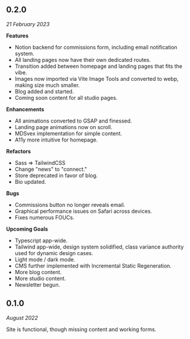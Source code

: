 ## 0.2.0
*21 February 2023*

**Features**
- Notion backend for commissions form, including email notification system.
- All landing pages now have their own dedicated routes.
- Transition added between homepage and landing pages that fits the vibe.
- Images now imported via Vite Image Tools and converted to webp, making size much smaller.
- Blog added and started.
- Coming soon content for all studio pages.

**Enhancements**
- All animations converted to GSAP and finessed.
- Landing page animations now on scroll.
- MDSvex implementation for simple content.
- A11y more intuitive for homepage.

**Refactors**
- Sass => TailwindCSS
- Change "news" to "connect."
- Store deprecated in favor of blog.
- Bio updated.

**Bugs**
- Commissions button no longer reveals email.
- Graphical performance issues on Safari across devices.
- Fixes numerous FOUCs.

**Upcoming Goals**
- Typescript app-wide.
- Tailwind app-wide, design system solidified, class variance authority used for dynamic design cases.
- Light mode / dark mode.
- CMS further implemented with Incremental Static Regeneration.
- More blog content.
- More studio content.
- Newsletter begun.

## 0.1.0
*August 2022*

Site is functional, though missing content and working forms.
